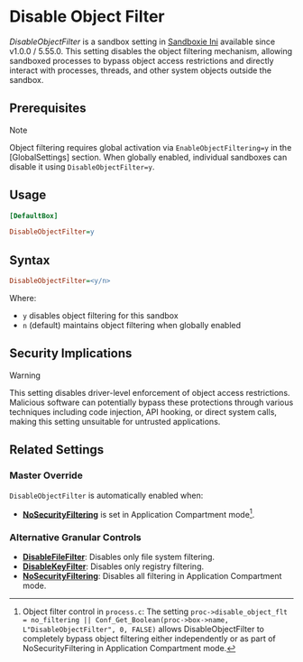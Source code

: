 # Disable Object Filter

_DisableObjectFilter_ is a sandbox setting in [Sandboxie Ini](SandboxieIni.md) available since v1.0.0 / 5.55.0. This setting disables the object filtering mechanism, allowing sandboxed processes to bypass object access restrictions and directly interact with processes, threads, and other system objects outside the sandbox.

## Prerequisites

> [!NOTE]
> Object filtering requires global activation via `EnableObjectFiltering=y` in the [GlobalSettings] section. When globally enabled, individual sandboxes can disable it using `DisableObjectFilter=y`.

## Usage

```ini
[DefaultBox]

DisableObjectFilter=y
```

## Syntax

```ini
DisableObjectFilter=<y/n>
```

Where:
- `y` disables object filtering for this sandbox
- `n` (default) maintains object filtering when globally enabled

## Security Implications

> [!WARNING]
> This setting disables driver-level enforcement of object access restrictions. Malicious software can potentially bypass these protections through various techniques including code injection, API hooking, or direct system calls, making this setting unsuitable for untrusted applications.

## Related Settings

### Master Override

`DisableObjectFilter` is automatically enabled when:

- **[NoSecurityFiltering](NoSecurityFiltering.md)** is set in Application Compartment mode[^1].

### Alternative Granular Controls

- **[DisableFileFilter](DisableFileFilter.md)**: Disables only file system filtering.
- **[DisableKeyFilter](DisableKeyFilter.md)**: Disables only registry filtering.
- **[NoSecurityFiltering](NoSecurityFiltering.md)**: Disables all filtering in Application Compartment mode.

[^1]: Object filter control in `process.c`: The setting `proc->disable_object_flt = no_filtering || Conf_Get_Boolean(proc->box->name, L"DisableObjectFilter", 0, FALSE)` allows DisableObjectFilter to completely bypass object filtering either independently or as part of NoSecurityFiltering in Application Compartment mode.
